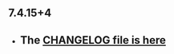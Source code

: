## 7.4.15+4

- ## The [CHANGELOG file is here](https://www.canardoux.xyz/tau_sound/doc/pages/flutter-sound/api/topics/changelog.html)

